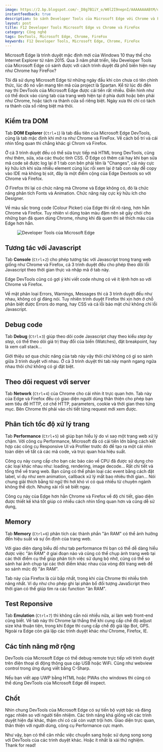 ```yaml
---
image: https://2.bp.blogspot.com/-_D8g7B1iY_o/W0l2I9nepnI/AAAAAAAABtM/qTV5eVMqasgyvJlJ5eD8Zf-2o0_05dpSwCLcBGAs/s1600/apps.58737.13873416619328643.04a0851a-edb6-4d10-b0e0-3481ab1919c1.jpg
instantfeedback: true
description: So sánh Developer Tools của Microsoft Edge với Chrome và FireFox
layout: post
title: F12 Developer Tools Microsoft Edge vs Chrome và FireFox
category: Công nghệ
tags: DevTools, Microsoft Edge, Chrome, FireFox
keywords: F12 Developer Tools, Microsoft Edge, Chrome, FireFox
---
```


Microsoft Edge là trình duyệt mặc định mới của Windows 10 thay thế cho Internet Explorer từ năm 2015. Qua 3 năm phát triển, liệu Developer Tools của Microsoft Edge có sánh được với cách trình duyệt đã phổ biến hiện nay như Chrome hay FireFox?

Tôi đã sử dụng Microsoft Edge từ những ngày đầu khi còn chưa có tên chính thức, lúc đó nó vẫn mang tên mã của project là Spartan. Kể từ lúc đó đến nay thì DevTools của Microsoft Edge được cải tiến rất nhiều. Điển hình như có thể dock vào cùng tab của trang web hiện tại ở phía dưới hoặc bên phải như Chrome, hoặc tách ra thành cửa sổ riêng biệt. Ngày xưa thì chỉ có tách ra thành cửa sổ riêng biệt mà thôi.

## Kiểm tra DOM

Tab **DOM Explorer** (`Ctrl`+`1`) là tab đầu tiên của Microsoft Edge DevTools, cũng là tab mặc định khi mở ra như Chrome và FireFox. Về cách bố trí và cái nhìn tổng quan thì chẳng khác gì Chrom và Firefox.

Ở cả 3 trình duyệt đều có thể sửa trực tiếp mã HTML trong DevTools, cũng như thêm, sửa, xóa các thuộc tính CSS. Ở Edge có thêm cái hay khi bạn sửa mã code sẽ được log lại ở 1 tab con bên phải tên là "Changes", cái này cực kỳ hữu ích khi sửa nhiều element cùng lúc rồi xem lại ở tab con này để copy vào IDE mà không bị sót, đây là một điểm cộng của Edge Devtools so với Chrome và Firefox.

Ở Firefox thì lại có chức năng mà Chrome và Edge không có, đó là chức năng phân tích Fonts và Animation. Chức năng này cực kỳ hữu ích cho Designer.

Về màu sắc trong code (Colour Picker) của Edge thì rất rõ ràng, hơn hẵn Chrome và Firefox. Tuy nhiên vì dùng toàn màu đậm nên sẽ gây chói cho những bạn đã quen dùng Chrome, nhưng khi đã quen thì sẽ thích màu của Edge hơn hẳn.

<figure><img src="https://2.bp.blogspot.com/-_D8g7B1iY_o/W0l2I9nepnI/AAAAAAAABtM/qTV5eVMqasgyvJlJ5eD8Zf-2o0_05dpSwCLcBGAs/s1600/apps.58737.13873416619328643.04a0851a-edb6-4d10-b0e0-3481ab1919c1.jpg" alt="Developer Tools của Microsoft Edge" title="Developer Tools của Microsoft Edge"></figure>

## Tương tác với Javascript

Tab **Console** (`Ctrl`+`2`) cho phép tương tác với Javascript trong trang web giống như Chrome và Firefox, cả 3 trình duyệt đều cho phép theo dõi lỗi Javascript theo thời gian thực và nhập mã ở tab này.

Edge DevTools cũng có gợi ý khi viết code nhưng có vẻ ít lệnh hơn so với Chrome và Firefox.

Về mặt phân loại Errors, Warnings, Messages thì cả 3 trình duyệt đều như nhau, không có gì đáng nói. Tuy nhiên trình duyệt Firefox thì xịn hơn ở chỗ phân biệt được Errors do mạng, hay CSS và cả lỗi bảo mật chứ không chỉ lỗi Javascript.

## Debug code

Tab **Debug** (`Ctrl`+`3`) giúp theo dõi code Javascript chạy theo kiểu *step by step*, có thể theo dõi giá trị thay đổi của biến (Watches), đặt breakpoint, hay là xem call stack...

Giới thiệu sơ qua chức năng của tab này vậy thôi chứ không có gì so sánh giữa 3 trình duyệt với nhau. Ở cả 3 trình duyệt thì tab này mạnh ngang ngửa nhau thôi chứ không có gì đặt biệt.

## Theo dõi request với server

Tab **Network** (`Ctrl`+`4`) của Chrome cho cái nhìn ít trực quan hơn. Tab này của Edge và Firefox đều có giao diện người dùng thân thiện cho phép bạn xem tiêu đề HTTP, cơ chế HTTP, parameters, cookie và thời gian theo từng mục. Bên Chrome thì phải vào chi tiết từng request mới xem được.

## Phân tích tốc độ xử lý trang

Tab **Performance** (`Ctrl`+`5`) sẽ giúp bạn hiểu lý do vì sao một trang web xử lý chậm. Với công cụ Performance, Microsoft đã có cải tiến lớn bằng cách kết hợp các công cụ Responsive UI và Profiler trước đó để tạo ra một cái nhìn toàn diện về tất cả các mã code, và trực quan hóa hiệu suất.

Công cụ này cung cấp cho bạn các báo cáo về CPU đã được sử dụng cho các loại khác nhau như: loading, rendering, image decode... Rất chi tiết và tổng thể về trang web. Bạn cũng có thể phân loại các event bằng cách đặt label, ví dụ như xem animation, callback xử lý mất bao nhiêu thời gian... Nói chung giải thích bằng từ ngữ thì hơi khó vì có quá nhiều từ chuyên ngành không thể dịch. Nhưng xài rồi sẽ biết ngay.

Công cụ này của Edge hơn hẳn Chrome và Firefox về độ chi tiết, giao diện được thiết kế khá tốt giúp có nhiều cách nhìn tổng quan hơn và cũng dễ sử dụng, 

## Memory

Tab **Memory** (`Ctrl`+`6`) phân tích các thành phần "ăn RAM" có thể ảnh hưởng đến hiệu suất và sự ổn định của trang web. 

Với giao diện dạng biểu đồ như tab performance thì bạn có thể dễ dàng hiểu được việc "ăn RAM" ở giai đoạn nào và cũng có thể chụp ảnh trang web tại các thời điểm cụ thể giúp phân tích việc sử dụng bộ nhớ, cũng có thể so sánh hai ảnh chụp tại các thời điểm khác nhau của vòng đời trang web để so sánh mức độ "ăn RAM".

Tab này của Firefox là cùi bắp nhất, trong khi của Chrome thì nhiều tính năng nhất. Ví dụ như cho phép ghi lại phân bổ đối tượng JavaScript theo thời gian có thể giúp tìm ra các function "ăn RAM".

## Test Reponsive

Tab **Emulation** (`Ctrl`+`7`) thì không cần nói nhiều nữa, ai làm web front-end cũng biết. Về tab này thì Chrome lại thắng thế khi cung cấp chế độ adjust size khá thuận tiện, trong khi Edge thì cung cấp chế độ giả lập Bot, GPS. Ngoài ra Edge còn giả lập các trình duyệt khác như Chrome, Firefox, IE.

## Các tính năng mở rộng

DevTools của Microsoft Edge có thể debug remote trực tiếp với trình duyệt trên điện thoại di động thông qua cáp USB hoặc WiFi. Cũng như webview control trong ứng dụng viết bằng C-Sharp.

Nếu bạn viết app UWP bằng HTML hoặc PWAs cho windows thì cũng có thể dùng DevTools của Microsoft Edge để inspect.

## Chốt

Nhìn chung DevTools của Microsoft Edge có sự tiến bộ vượt bậc và đáng ngạc nhiên so với người tiền nhiệm. Các tính năng khá giống với các trình duyệt hiện đại khác, thậm chí có cái còn vượt trội hơn. Giao diện trực quan, thân thiện với người dùng, công cụ Performance cực mạnh.

Như vậy, bạn có thể cân nhắc việc chuyển sang hoặc sử dụng song song với DevTools của các trình duyệt khác. Hoặc ít nhất là xài thử nghiệm. Thank for read!